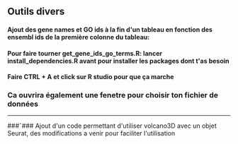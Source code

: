 ## Outils divers

#### Ajout des gene names et GO ids à la fin d'un tableau en fonction des ensembl ids de la première colonne du tableau:

#### Pour faire tourner get_gene_ids_go_terms.R: lancer install_dependencies.R avant pour installer les packages dont t'as besoin

#### Faire CTRL + A et click sur R studio pour que ça marche

### Ca ouvrira également une fenetre pour choisir ton fichier de données 

------------------------------------------------------------------------------------------------------------------------------

###ˇ### Ajout d'un code permettant d'utiliser volcano3D avec un objet Seurat, des modifications a venir pour faciliter l'utilisation
